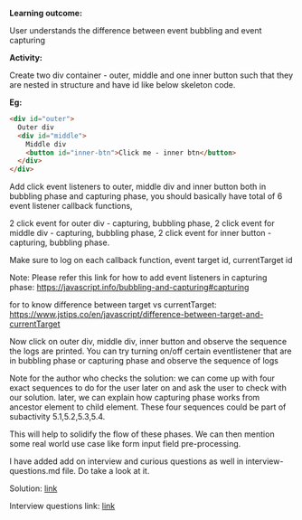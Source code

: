 **Learning outcome:**

User understands the difference between event bubbling and event capturing

**Activity:**

Create two div container - outer, middle and one inner button such that they are nested in structure and have id like below skeleton code.

**Eg:**

```html
<div id="outer">
  Outer div
  <div id="middle">
    Middle div
    <button id="inner-btn">Click me - inner btn</button>
  </div>
</div>
```

Add click event listeners to outer, middle div and inner button both in bubbling phase and capturing phase, you should basically have total of 6 event listener callback functions,

2 click event for outer div - capturing, bubbling phase,
2 click event for middle div - capturing, bubbling phase,
2 click event for inner button - capturing, bubbling phase.

Make sure to log on each callback function, event target id, currentTarget id

Note: Please refer this link for how to add event listeners in capturing phase: https://javascript.info/bubbling-and-capturing#capturing 

for to know difference between target vs currentTarget: https://www.jstips.co/en/javascript/difference-between-target-and-currentTarget

Now click on outer div, middle div, inner button and observe the sequence the logs are printed.
You can try turning on/off certain eventlistener that are in bubbling phase or capturing phase and observe the sequence of logs

Note for the author who checks the solution: we can come up with four exact sequences to do for the user later on and ask the user to check with our solution. later, we can explain how capturing phase works from ancestor element to child element. These four sequences could be part of subactivity 5.1,5.2,5.3,5.4.

This will help to solidify the flow of these phases. We can then mention some real world use case like form input field pre-processing.

I have added add on interview and curious questions as well in interview-questions.md file. Do take a look at it.

Solution: [link](.\index.html)

Interview questions link: [link](../interview-questions.md)


